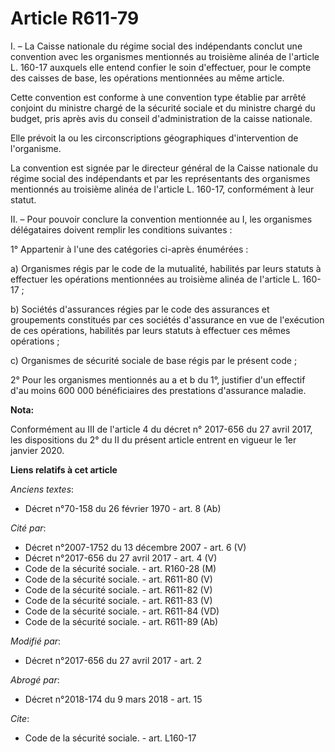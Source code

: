 # Article R611-79

I. – La Caisse nationale du régime social des indépendants conclut une convention avec les organismes mentionnés au troisième
alinéa de l'article L. 160-17 auxquels elle entend confier le soin d'effectuer, pour le compte des caisses de base, les
opérations mentionnées au même article. 

Cette convention est conforme à une convention type établie par arrêté conjoint du ministre chargé de la sécurité sociale et
du ministre chargé du budget, pris après avis du conseil d'administration de la caisse nationale. 

Elle prévoit la ou les circonscriptions géographiques d'intervention de l'organisme. 

La convention est signée par le directeur général de la Caisse nationale du régime social des indépendants et par les
représentants des organismes mentionnés au troisième alinéa de l'article L. 160-17, conformément à leur statut. 

II. – Pour pouvoir conclure la convention mentionnée au I, les organismes délégataires doivent remplir les conditions
suivantes : 

1° Appartenir à l'une des catégories ci-après énumérées : 

a) Organismes régis par le code de la mutualité, habilités par leurs statuts à effectuer les opérations mentionnées au
troisième alinéa de l'article L. 160-17 ; 

b) Sociétés d'assurances régies par le code des assurances et groupements constitués par ces sociétés d'assurance en vue de
l'exécution de ces opérations, habilités par leurs statuts à effectuer ces mêmes opérations ; 

c) Organismes de sécurité sociale de base régis par le présent code ; 

2° Pour les organismes mentionnés au a et b du 1°, justifier d'un effectif d'au moins 600 000 bénéficiaires des prestations
d'assurance maladie.

**Nota:**

Conformément au III de l'article 4 du décret n° 2017-656 du 27 avril 2017, les dispositions du 2° du II du présent article
entrent en vigueur le 1er janvier 2020.

**Liens relatifs à cet article**

_Anciens textes_:

  - Décret n°70-158 du 26 février 1970 - art. 8 (Ab)

_Cité par_:

  - Décret n°2007-1752 du 13 décembre 2007 - art. 6 (V)
  - Décret n°2017-656 du 27 avril 2017 - art. 4 (V)
  - Code de la sécurité sociale. - art. R160-28 (M)
  - Code de la sécurité sociale. - art. R611-80 (V)
  - Code de la sécurité sociale. - art. R611-82 (V)
  - Code de la sécurité sociale. - art. R611-83 (V)
  - Code de la sécurité sociale. - art. R611-84 (VD)
  - Code de la sécurité sociale. - art. R611-89 (Ab)

_Modifié par_:

  - Décret n°2017-656 du 27 avril 2017 - art. 2

_Abrogé par_:

  - Décret n°2018-174 du 9 mars 2018 - art. 15

_Cite_:

  - Code de la sécurité sociale. - art. L160-17
